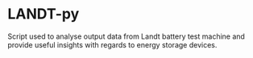 # LANDT-py
Script used to analyse output data from Landt battery test machine and provide useful insights with regards to energy storage devices.
